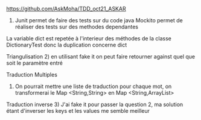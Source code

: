 
https://github.com/AskMoha/TDD_oct21_ASKAR

1) Junit permet de faire des tests sur du code java
   Mockito permet de réaliser des tests sur des methodes dependantes

La variable dict est repetée à l'interieur des méthodes de la classe DictionaryTest donc la duplication concerne dict

Triangulisation 
2)
en utilisant fake it on peut faire retourner against quel que soit le paramètre entré

Traduction Multiples 
1) On pourrait mettre une liste de traduction pour chaque mot, on transformerai le Map <String,String> en Map <String,ArrayList<String>> 

Traduction inverse
3) J'ai fake it pour passer la question 2, ma solution étant d'inverser les keys et les values me semble meilleur


